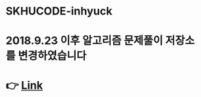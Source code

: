 # SKHUCODE-inhyuck

# 2018.9.23 이후 알고리즘 문제풀이 저장소를 변경하였습니다 
# 👉 [Link](https://github.com/inhyuck/algorithm)
